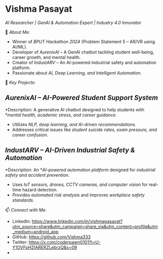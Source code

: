 # Vishma Pasayat  
*AI Researcher | GenAI & Automation Expert | Industry 4.0 Innovator*  

🚀 *About Me:*  
- Winner of *BPUT Hackathon 2024* (Problem Statement 5 – AR/VR using AI/ML).  
- Developer of *AurenixAI* – A GenAI chatbot tackling student well-being, career growth, and mental health.  
- Creator of *IndustARV* – An AI-powered industrial safety and automation platform.  
- Passionate about *AI, Deep Learning, and Intelligent Automation*.  

📌 *Key Projects:*  

## *AurenixAI – AI-Powered Student Support System*  
*Description: A generative AI chatbot designed to help students with **mental health, academic stress, and career guidance*.  
- Utilizes *NLP, deep learning, and AI-driven recommendations*.  
- Addresses critical issues like *student suicide rates, exam pressure, and career confusion*.  

## *IndustARV – AI-Driven Industrial Safety & Automation*  
*Description: An **AI-powered automation platform* designed for *industrial safety and accident prevention*.  
- Uses *IoT sensors, drones, CCTV cameras, and computer vision* for real-time hazard detection.  
- Provides *automated risk analysis* and improves *workplace safety standards*.  

📫 *Connect with Me:*  
- LinkedIn: https://www.linkedin.com/in/vishmapasayat?utm_source=share&utm_campaign=share_via&utm_content=profile&utm_medium=android_app
- GitHub: https://github.com/Vishma333
- Twitter: https://x.com/coderpawn0101?t=U-Y1OVFpHZIARERZLebrzQ&s=09
-
